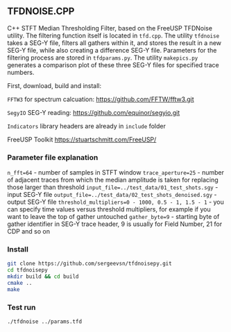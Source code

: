 ## TFDNOISE.CPP

C++ STFT Median Thresholding Filter, based on the FreeUSP TFDNoise utility. The filtering function itself is located in ```tfd.cpp```. The utility ``tfdnoise`` takes a SEG-Y file, filters all gathers within it, and stores the result in a new SEG-Y file, while also creating a difference SEG-Y file. Parameters for the filtering process are stored in ```tfdparams.py```. The utility ```makepics.py``` generates a comparison plot of these three SEG-Y files for specified trace numbers.

First, download, build and install:

```FFTW3``` for spectrum calcuation: https://github.com/FFTW/fftw3.git

```SegyIO``` SEG-Y reading: https://github.com/equinor/segyio.git

```Indicators``` library headers are already in ```include``` folder

FreeUSP Toolkit https://stuartschmitt.com/FreeUSP/

### Parameter file explanation
```n_fft=64```     - number of samples in STFT window
```trace_aperture=25```       - number of adjacent traces from which the median amplitude is taken for replacing those larger than threshold
```input_file=../test_data/01_test_shots.sgy```        - input SEG-Y file
```output_file=../test_data/02_test_shots_denoised.sgy```      - output SEG-Y file
```threshold_multipliers=0 - 1000, 0.5 - 1, 1.5 - 1```       - you can specify time values versus threshold multipliers, for example if you want to leave the top of gather untouched
```gather_byte=9```    - starting byte of gather identifier in SEG-Y trace header, 9 is usually for Field Number, 21 for CDP and so on

### Install
```bash
git clone https://github.com/sergeevsn/tfdnoisepy.git
cd tfdnoisepy
mkdir build && cd build
cmake ..
make
```

### Test run
```bash
./tfdnoise ../params.tfd
```
